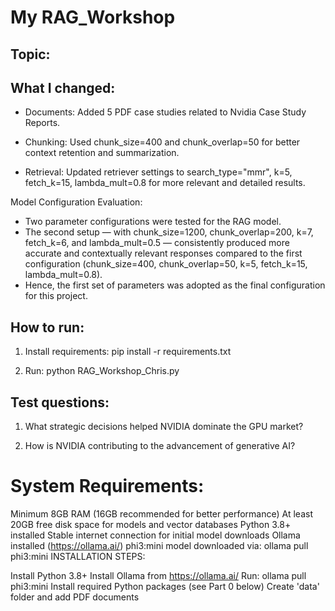 # My RAG_Workshop

## Topic: 

## What I changed:

- Documents: Added 5 PDF case studies related to Nvidia Case Study Reports.

- Chunking: Used chunk_size=400 and chunk_overlap=50 for better context retention and summarization.

- Retrieval: Updated retriever settings to search_type="mmr", k=5, fetch_k=15, lambda_mult=0.8 for more relevant and detailed results.

Model Configuration Evaluation: 	
	
-	Two parameter configurations were tested for the RAG model. 
-	The second setup — with chunk_size=1200, chunk_overlap=200, k=7, fetch_k=6, and lambda_mult=0.5  — consistently produced more accurate and contextually relevant responses compared to the first configuration (chunk_size=400, chunk_overlap=50, k=5, fetch_k=15, lambda_mult=0.8).
-	Hence, the first set of parameters was adopted as the final configuration for this project.

## How to run:

1. Install requirements: pip install -r requirements.txt

2. Run: python RAG_Workshop_Chris.py

## Test questions:

1. What strategic decisions helped NVIDIA dominate the GPU market?

2. How is NVIDIA contributing to the advancement of generative AI?


# System Requirements:

Minimum 8GB RAM (16GB recommended for better performance)
At least 20GB free disk space for models and vector databases
Python 3.8+ installed
Stable internet connection for initial model downloads
Ollama installed (https://ollama.ai/)
phi3:mini model downloaded via: ollama pull phi3:mini
INSTALLATION STEPS:

Install Python 3.8+
Install Ollama from https://ollama.ai/
Run: ollama pull phi3:mini
Install required Python packages (see Part 0 below)
Create 'data' folder and add PDF documents
